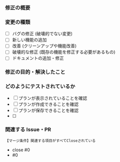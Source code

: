 ### 修正の概要
<!--　
    XXの機能を作成した
    UIの修正であればスクリーンショットがあるとわかりやすい
-->
<!--
|before| after |
|---|-------|
|||
-->

### 変更の種類
- [ ] バグの修正 (破壊的でない変更)
- [ ] 新しい機能の追加
- [ ] 改善 (クリーンアップや機能改善)
- [ ] 破壊的な修正 (既存の機能を修正する必要があるもの)
- [ ] ドキュメントの追加・修正

### 修正の目的・解決したこと
<!--　YYの操作を行いやすくするため -->

### どのようにテストされているか
<!--　単体テストを作成した -->
- [ ] プランが表示されていることを確認
- [ ] プランが作成できることを確認
- [ ] プランが保存できることを確認
- [ ]


### 関連する Issue・PR
```
【マージ条件】関連する項目がすべてCloseされている
```
- close #0
- #0
